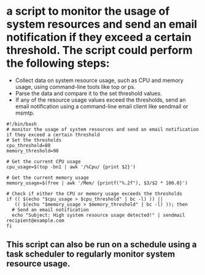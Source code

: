 # a script to monitor the usage of system resources and send an email notification if they exceed a certain threshold. The script could perform the following steps:

- Collect data on system resource usage, such as CPU and memory usage, using command-line tools like top or ps.
- Parse the data and compare it to the set threshold values.
- If any of the resource usage values exceed the thresholds, send an email notification using a command-line email client like sendmail or msmtp.
```
#!/bin/bash
# monitor the usage of system resources and send an email notification if they exceed a certain threshold
# Set the thresholds
cpu_threshold=80
memory_threshold=90

# Get the current CPU usage
cpu_usage=$(top -bn1 | awk '/%Cpu/ {print $2}')

# Get the current memory usage
memory_usage=$(free | awk '/Mem/ {printf("%.2f"), $3/$2 * 100.0}')

# Check if either the CPU or memory usage exceeds the thresholds
if (( $(echo "$cpu_usage > $cpu_threshold" | bc -l) )) ||
   (( $(echo "$memory_usage > $memory_threshold" | bc -l) )); then
  # Send an email notification
  echo "Subject: High system resource usage detected!" | sendmail recipient@example.com
fi
```
## This script can also be run on a schedule using a task scheduler to regularly monitor system resource usage.
